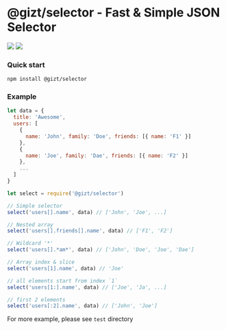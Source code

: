 # @gizt/selector - Fast & Simple JSON Selector

[![](https://img.shields.io/circleci/project/github/gizt/selector/master.svg)](https://circleci.com/gh/gizt/selector)
[![](https://img.shields.io/npm/dt/@gizt/selector.svg)](https://www.npmjs.com/package/@gizt/selector)

### Quick start

```sh
npm install @gizt/selector
```

### Example

```js
let data = {
  title: 'Awesome',
  users: [
    {
      name: 'John', family: 'Doe', friends: [{ name: 'F1' }]
    },
    {
      name: 'Joe', family: 'Dae', friends: [{ name: 'F2' }]
    },
    ...
  ]
}

let select = require('@gizt/selector')

// Simple selector
select('users[].name', data) // ['John', 'Joe', ...]

// Nested array
select('users[].friends[].name', data) // ['F1', 'F2']

// Wildcard '*'
select('users[].*am*', data) // ['John', 'Doe', 'Joe', 'Dae']

// Array index & slice
select('users[1].name', data) // 'Joe'

// all elements start from index `1`
select('users[1:].name', data) // ['Joe', 'Ja', ...]

// first 2 elements
select('users[:2].name', data) // ['John', 'Joe']

```

For more example, please see `test` directory